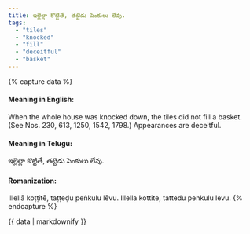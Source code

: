 ```yaml
---
title: ఇల్లెల్లా కొట్టితే, తట్టెడు పెంకులు లేవు.
tags:
  - "tiles"
  - "knocked"
  - "fill"
  - "deceitful"
  - "basket"
---
```


{% capture data %}
#### Meaning in English:
When the whole house was knocked down, the tiles did not fill a basket.
(See Nos. 230, 613, 1250, 1542, 1798.)
Appearances are deceitful.

#### Meaning in Telugu:
ఇల్లెల్లా కొట్టితే, తట్టెడు పెంకులు లేవు.

#### Romanization:
Illellā koṭṭitē, taṭṭeḍu peṅkulu lēvu.
Illella kottite, tattedu penkulu levu.
{% endcapture %}

{{ data | markdownify }}

